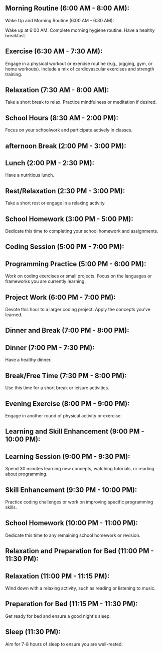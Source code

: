 ## Morning Routine (6:00 AM - 8:00 AM):

Wake Up and Morning Routine (6:00 AM - 6:30 AM):

Wake up at 6:00 AM.
Complete morning hygiene routine.
Have a healthy breakfast.

## Exercise (6:30 AM - 7:30 AM):

Engage in a physical workout or exercise routine (e.g., jogging, gym, or home workouts).
Include a mix of cardiovascular exercises and strength training.

## Relaxation (7:30 AM - 8:00 AM):

Take a short break to relax.
Practice mindfulness or meditation if desired.

## School Hours (8:30 AM - 2:00 PM):

Focus on your schoolwork and participate actively in classes.

## afternoon Break (2:00 PM - 3:00 PM):

## Lunch (2:00 PM - 2:30 PM):

Have a nutritious lunch.

## Rest/Relaxation (2:30 PM - 3:00 PM):

Take a short rest or engage in a relaxing activity.

## School Homework (3:00 PM - 5:00 PM):

Dedicate this time to completing your school homework and assignments.

## Coding Session (5:00 PM - 7:00 PM):

## Programming Practice (5:00 PM - 6:00 PM):

Work on coding exercises or small projects.
Focus on the languages or frameworks you are currently learning.

## Project Work (6:00 PM - 7:00 PM):

Devote this hour to a larger coding project.
Apply the concepts you've learned.

## Dinner and Break (7:00 PM - 8:00 PM):

## Dinner (7:00 PM - 7:30 PM):

Have a healthy dinner.

## Break/Free Time (7:30 PM - 8:00 PM):

Use this time for a short break or leisure activities.

## Evening Exercise (8:00 PM - 9:00 PM):

Engage in another round of physical activity or exercise.

## Learning and Skill Enhancement (9:00 PM - 10:00 PM):

## Learning Session (9:00 PM - 9:30 PM):

Spend 30 minutes learning new concepts, watching tutorials, or reading about programming.

## Skill Enhancement (9:30 PM - 10:00 PM):

Practice coding challenges or work on improving specific programming skills.

## School Homework (10:00 PM - 11:00 PM):

Dedicate this time to any remaining school homework or revision.

## Relaxation and Preparation for Bed (11:00 PM - 11:30 PM):

## Relaxation (11:00 PM - 11:15 PM):

Wind down with a relaxing activity, such as reading or listening to music.

## Preparation for Bed (11:15 PM - 11:30 PM):

Get ready for bed and ensure a good night's sleep.

## Sleep (11:30 PM):

Aim for 7-8 hours of sleep to ensure you are well-rested.
